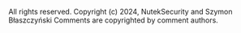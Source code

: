All rights reserved. Copyright (c) 2024, NutekSecurity and Szymon Błaszczyński
Comments are copyrighted by comment authors.